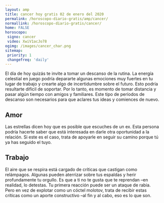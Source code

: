 ```yaml
---
layout: amp
title: cancer hoy gratis 02 de enero del 2020  
permalink: /horoscopo-diario-gratis/amp/cancer/
normallink: /horoscopo-diario-gratis/cancer/
home: FALSE
horoscopo:
 signo: cancer
 video: XwiV1acJo78 
ogimg: /images/cancer_char.png
sitemap:
 priority: 1
 changefreq: 'daily'
---
```



El día de hoy quizás te invite a tomar un descanso de la rutina. La energía celestial en juego podría depararte algunas emociones muy fuertes en tu lugar de trabajo y crearte algo de incertidumbre sobre el futuro. Esto podría resultarte difícil de soportar. Por lo tanto, es momento de tomar distancia y pasar algún tiempo con amigos y familiares. Este tipo de períodos de descanso son necesarios para que aclares tus ideas y comiences de nuevo.

## Amor

Las estrellas dicen hoy que es posible que escuches de un ex. Esta persona podría hacerte saber que está interesada en darle otra oportunidad a la relación. Si este es el caso, trata de apoyarle en seguir su camino porque tú ya has seguido el tuyo.

## Trabajo

El aire que se respira está cargado de críticas que castigan como relámpagos. Algunas pueden aterrizar sobre tus espaldas y herir profundamente tu orgullo. Es que a ti no te gusta que te reprendan –en realidad, lo detestas. Tu primera reacción puede ser un ataque de rabia. Pero en vez de explotar como un cóctel molotov, trata de recibir estas críticas como un aporte constructivo –al fin y al cabo, eso es lo que son.